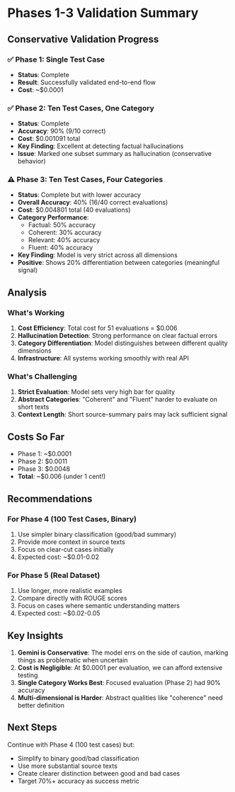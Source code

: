# Phases 1-3 Validation Summary

## Conservative Validation Progress

### ✅ Phase 1: Single Test Case
- **Status**: Complete
- **Result**: Successfully validated end-to-end flow
- **Cost**: ~$0.0001

### ✅ Phase 2: Ten Test Cases, One Category
- **Status**: Complete
- **Accuracy**: 90% (9/10 correct)
- **Cost**: $0.001091 total
- **Key Finding**: Excellent at detecting factual hallucinations
- **Issue**: Marked one subset summary as hallucination (conservative behavior)

### ⚠️ Phase 3: Ten Test Cases, Four Categories
- **Status**: Complete but with lower accuracy
- **Overall Accuracy**: 40% (16/40 correct evaluations)
- **Cost**: $0.004801 total (40 evaluations)
- **Category Performance**:
  - Factual: 50% accuracy
  - Coherent: 30% accuracy
  - Relevant: 40% accuracy
  - Fluent: 40% accuracy
- **Key Finding**: Model is very strict across all dimensions
- **Positive**: Shows 20% differentiation between categories (meaningful signal)

## Analysis

### What's Working
1. **Cost Efficiency**: Total cost for 51 evaluations = $0.006
2. **Hallucination Detection**: Strong performance on clear factual errors
3. **Category Differentiation**: Model distinguishes between different quality dimensions
4. **Infrastructure**: All systems working smoothly with real API

### What's Challenging
1. **Strict Evaluation**: Model sets very high bar for quality
2. **Abstract Categories**: "Coherent" and "Fluent" harder to evaluate on short texts
3. **Context Length**: Short source-summary pairs may lack sufficient signal

## Costs So Far
- Phase 1: ~$0.0001
- Phase 2: $0.0011
- Phase 3: $0.0048
- **Total**: ~$0.006 (under 1 cent!)

## Recommendations

### For Phase 4 (100 Test Cases, Binary)
1. Use simpler binary classification (good/bad summary)
2. Provide more context in source texts
3. Focus on clear-cut cases initially
4. Expected cost: ~$0.01-0.02

### For Phase 5 (Real Dataset)
1. Use longer, more realistic examples
2. Compare directly with ROUGE scores
3. Focus on cases where semantic understanding matters
4. Expected cost: ~$0.02-0.05

## Key Insights

1. **Gemini is Conservative**: The model errs on the side of caution, marking things as problematic when uncertain
2. **Cost is Negligible**: At $0.0001 per evaluation, we can afford extensive testing
3. **Single Category Works Best**: Focused evaluation (Phase 2) had 90% accuracy
4. **Multi-dimensional is Harder**: Abstract qualities like "coherence" need better definition

## Next Steps

Continue with Phase 4 (100 test cases) but:
- Simplify to binary good/bad classification
- Use more substantial source texts
- Create clearer distinction between good and bad cases
- Target 70%+ accuracy as success metric